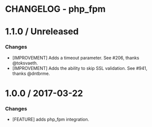 # CHANGELOG - php_fpm

1.1.0 / Unreleased
==================

### Changes

* [IMPROVEMENT] Adds a timeout parameter. See #206, thanks @toksvaeth.
* [IMPROVEMENT] Adds the ability to skip SSL validation. See #941, thanks @dntbrme.

1.0.0 / 2017-03-22
==================

### Changes

* [FEATURE] adds php_fpm integration.
